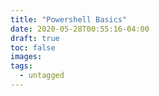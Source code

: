 ```yaml
---
title: "Powershell Basics"
date: 2020-05-28T00:55:16-04:00
draft: true
toc: false
images:
tags: 
  - untagged
---
```



